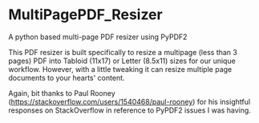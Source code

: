 # MultiPagePDF_Resizer
A python based multi-page PDF resizer using PyPDF2

This PDF resizer is built specifically to resize a multipage (less than 3 pages) PDF into Tabloid (11x17) or Letter (8.5x11) sizes
for our unique workflow.  However, with a little tweaking it can resize multiple page documents to your hearts' content.

Again, bit thanks to Paul Rooney (https://stackoverflow.com/users/1540468/paul-rooney) for his insightful responses on StackOverflow
in reference to PyPDF2 issues I was having.
